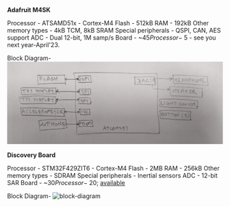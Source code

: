 **Adafruit M4SK**

Processor - ATSAMD51x - Cortex-M4
Flash - 512kB
RAM - 192kB
Other memory types - 4kB TCM, 8kB SRAM
Special peripherals - QSPI, CAN, AES support
ADC - Dual 12-bit, 1M samp/s
Board - ~$45
Processor - ~$5 - see you next year-April'23.

Block Diagram-
![block-diagram](https://github.com/imbreakpoint/making-embedded-systems/blob/main/week2/ada_m4sk_block_diagram.jpg?raw=true)


**Discovery Board**

Processor - STM32F429ZIT6 - Cortex-M4
Flash - 2MB
RAM - 256kB
Other memory types - SDRAM
Special peripherals - Inertial sensors
ADC - 12-bit SAR
Board - ~$30
Processor - ~$20; [available](https://www.st.com/en/microcontrollers-microprocessors/stm32f429zi.html#sample-buy)

Block Diagram-
![block-diagram](https://github.com/imbreakpoint/making-embedded-systems/blob/main/week1/stm_disc_block_diagram.jpg?raw=true)

